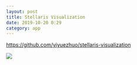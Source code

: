 ```yaml
---
layout: post
title: Stellaris Visualization
date: 2019-10-20 0:29
category: app
---
```


https://github.com/yiyuezhuo/stellaris-visualization

<img src="https://github.com/yiyuezhuo/stellaris-visualization/raw/master/preview/2.png">